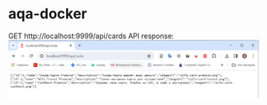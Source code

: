 # aqa-docker
GET http://localhost:9999/api/cards API response:
![Get Cards API response body](/resources/cards-response.png?raw=true)